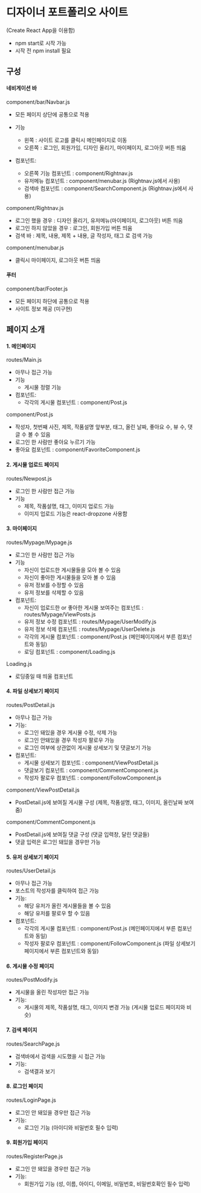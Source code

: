 # 디자이너 포트폴리오 사이트

(Create React App을 이용함)

- npm start로 시작 가능
- 시작 전 npm install 필요

## 구성

#### 네비게이션 바

component/bar/Navbar.js

- 모든 페이지 상단에 공통으로 적용
- 기능

  - 왼쪽 : 사이트 로고를 클릭시 메인페이지로 이동
  - 오른쪽 : 로그인, 회원가입, 디자인 올리기, 마이페이지, 로그아웃 버튼 띄움

- 컴포넌트:
  - 오른쪽 기능 컴포넌트 : component/Rightnav.js
  - 유저메뉴 컴포넌트 : component/menubar.js (Rightnav.js에서 사용)
  - 검색바 컴포넌트 : component/SearchComponent.js (Rightnav.js에서 사용)

component/Rightnav.js

- 로그인 했을 경우 : 디자인 올리기, 유저메뉴(마이페이지, 로그아웃) 버튼 띄움
- 로그인 하지 않았을 경우 : 로그인, 회원가입 버튼 띄움
- 검색 바 : 제목, 내용, 제목 + 내용, 글 작성자, 태그 로 검색 가능

component/menubar.js

- 클릭시 마이페이지, 로그아웃 버튼 띄움

#### 푸터

component/bar/Footer.js

- 모든 페이지 하단에 공통으로 적용
- 사이트 정보 제공 (미구현)

## 페이지 소개

#### 1. 메인페이지

routes/Main.js

- 아무나 접근 가능
- 기능
  - 게시물 정렬 기능 
- 컴포넌트:
  - 각각의 게시물 컴포넌트 : component/Post.js

component/Post.js

- 작성자, 첫번째 사진, 제목, 작품설명 앞부분, 태그, 올린 날짜, 좋아요 수, 뷰 수, 댓글 수 볼 수 있음
- 로그인 한 사람만 좋아요 누르기 가능
- 좋아요 컴포넌트 : component/FavoriteComponent.js

#### 2. 게시물 업로드 페이지

routes/Newpost.js

- 로그인 한 사람만 접근 가능
- 기능
  - 제목, 작품설명, 태그, 이미지 업로드 가능
  - 이미지 업로드 기능은 react-dropzone 사용함

#### 3. 마이페이지

routes/Mypage/Mypage.js

- 로그인 한 사람만 접근 가능
- 기능
  - 자신이 업로드한 게시물들을 모아 볼 수 있음
  - 자신이 좋아한 게시물들을 모아 볼 수 있음
  - 유저 정보를 수정할 수 있음
  - 유저 정보를 삭제할 수 있음
- 컴포넌트:
  - 자신이 업로드한 or 좋아한 게시물 보여주는 컴포넌트 : routes/Mypage/ViewPosts.js
  - 유저 정보 수정 컴포넌트 : routes/Mypage/UserModify.js
  - 유저 정보 삭제 컴포넌트 : routes/Mypage/UserDelete.js
  - 각각의 게시물 컴포넌트 : component/Post.js (메인페이지에서 부른 컴포넌트와 동일)
  - 로딩 컴포넌트 : component/Loading.js

Loading.js

- 로딩중일 때 띄울 컴포넌트

#### 4. 파일 상세보기 페이지

routes/PostDetail.js

- 아무나 접근 가능
- 기능:
  - 로그인 돼있을 경우 게시물 수정, 삭제 가능
  - 로그인 안돼있을 경우 작성자 팔로우 가능
  - 로그인 여부에 상관없이 게시물 상세보기 및 댓글보기 가능
- 컴포넌트:
  - 게시물 상세보기 컴포넌트 : component/ViewPostDetail.js
  - 댓글보기 컴포넌트 : component/CommentComponent.js
  - 작성자 팔로우 컴포넌트 : component/FollowComponent.js

component/ViewPostDetail.js

- PostDetail.js에 보여질 게시물 구성 (제목, 작품설명, 태그, 이미지, 올린날짜 보여줌)

component/CommentComponent.js

- PostDetail.js에 보여질 댓글 구성 (댓글 입력창, 달린 댓글들)
- 댓글 입력은 로그인 돼있을 경우만 가능

#### 5. 유저 상세보기 페이지

routes/UserDetail.js

- 아무나 접근 가능
- 포스트의 작성자를 클릭하여 접근 가능
- 기능:
  - 해당 유저가 올린 게시물들을 볼 수 있음
  - 해당 유저를 팔로우 할 수 있음
- 컴포넌트:
  - 각각의 게시물 컴포넌트 : component/Post.js (메인페이지에서 부른 컴포넌트와 동일)
  - 작성자 팔로우 컴포넌트 : component/FollowComponent.js (파일 상세보기 페이지에서 부른 컴포넌트와 동일)

#### 6. 게시물 수정 페이지

routes/PostModify.js

- 게시물을 올린 작성자만 접근 가능
- 기능:
  - 게시물의 제목, 작품설명, 태그, 이미지 변경 가능 (게시물 업로드 페이지와 비슷)

#### 7. 검색 페이지

routes/SearchPage.js

- 검색바에서 검색을 시도했을 시 접근 가능
- 기능:
  - 검색결과 보기

#### 8. 로그인 페이지

routes/LoginPage.js

- 로그인 안 돼있을 경우만 접근 가능
- 기능:
  - 로그인 기능 (아이디와 비밀번호 필수 입력)

#### 9. 회원가입 페이지

routes/RegisterPage.js

- 로그인 안 돼있을 경우만 접근 가능
- 기능:
  - 회원가입 기능 (성, 이름, 아이디, 이메일, 비밀번호, 비밀번호확인 필수 입력)
